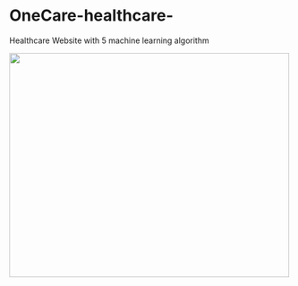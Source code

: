 # OneCare-healthcare-
Healthcare Website with 5 machine learning algorithm

 
 <img src="/OneCare - Homepage - Google Chrome 2021-04-26 15-11-54 (1).gif" width="500" height="400" />
